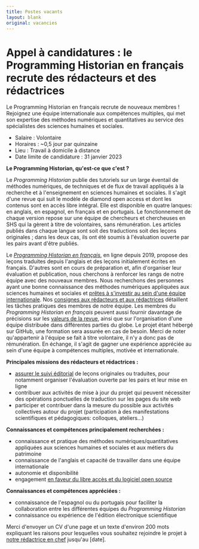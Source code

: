 ```yaml
---
title: Postes vacants
layout: blank
original: vacancies
---
```


# Appel à candidatures : le Programming Historian en français recrute des rédacteurs et des rédactrices

Le Programming Historian en français recrute de nouveaux membres ! Rejoignez une équipe internationale aux compétences multiples, qui met son expertise des méthodes numériques et quantitatives au service des spécialistes des sciences humaines et sociales.

- Salaire : Volontaire
- Horaires : ~0,5 jour par quinzaine
- Lieu : Travail à domicile à distance
- Date limite de candidature : 31 janvier 2023

__Le Programming Historian, qu'est-ce que c'est ?__

Le _Programming Historian_ publie des tutoriels sur un large éventail de méthodes numériques, de techniques et de flux de travail appliqués à la recherche et à l'enseignement en sciences humaines et sociales. Il s'agit d'une revue qui suit le modèle de diamond open access et dont les contenus sont en accès libre intégral. Elle est disponible en quatre lanques: en anglais, en espagnol, en français et en portugais. Le fonctionnement de chaque version repose sur une équipe de chercheurs et chercheuses en SHS qui la gèrent à titre de volontaires, sans rémunération. Les articles publiés dans chaque langue sont soit des traductions soit des leçons originales ; dans les deux cas, ils ont été soumis à l'évaluation ouverte par les pairs avant d'être publiés.    

Le [_Programming Historian en français_](https://programminghistorian.org/fr), en ligne depuis 2019, propose des leçons traduites depuis l'anglais et des leçons initialement écrites en français. D'autres sont en cours de préparation et, afin d'organiser leur évaluation et publication, nous cherchons à renforcer les rangs de notre équipe avec des nouveaux membres. Nous recherchons des personnes ayant une bonne connaissance des méthodes numériques appliquées aux sciences humaines et sociales et [prêtes à s'investir au sein d'une équipe internationale](https://github.com/programminghistorian/jekyll/wiki/Privileges-and-Responsibilities-of-Membership). Nos [consignes aux rédacteurs et aux rédactrices](/fr/consignes-redacteurs) détaillent les tâches pratiques des membres de notre équipe. Les membres du _Programming Historian en français_ peuvent aussi fournir davantage de précisions sur les [valeurs de la revue](/fr/apropos), ainsi que sur l'organisation d'une équipe distribuée dans différentes parties du globe. Le projet étant hébergé sur GitHub, une formation sera assurée en cas de besoin. Merci de noter qu'appartenir à l'équipe se fait à titre volontaire, il n'y a donc pas de rémunération. En échange, il s'agit de gagner une expérience appréciée au sein d'une équipe à compétences multiples, motivée et internationale. 

__Principales missions des rédacteurs et rédactrices :__
- [assurer le suivi éditorial](/fr/consignes-redacteurs) de leçons originales ou traduites, pour notamment organiser l'évaluation ouverte par les pairs et leur mise en ligne
- contribuer aux activités de mise à jour du projet qui peuvent nécessiter des opérations ponctuelles de traduction sur les pages du site web
- participer et contribuer dans la mesure du possible aux activités collectives autour du projet (participation à des manifestations scientifiques et pédagogiques: colloques, ateliers...)

__Connaissances et compétences principalement recherchées :__
- connaissance et pratique des méthodes numériques/quantitatives appliquées aux sciences humaines et sociales et aux métiers du patrimoine
- connaissance de l'anglais et capacité de travailler dans une équipe internationale
- autonomie et disponibilité  
- engagement [en faveur du libre accès et du logiciel open source](/fr/apropos)   
 
__Connaissances et compétences appréciées :__
- connaissance de l'espagnol ou du portugais pour faciliter la collaboration entre les différentes équipes du _Programming Historian_
- connaissance ou expérience de l'édition électronique scientifique 

<!-- ajouter ici une phrase précisant que, idéalement, les membres sont attendus de rester dans l'équipe pour au moins deux ans?  -->
Merci d'envoyer un CV d'une page et un texte d'environ 200 mots expliquant les raisons pour lesquelles vous souhaitez rejoindre le projet à <a href="mailto:francais@programminghistorian.org ">notre rédactrice en chef</a> jusqu'au [date]. 

